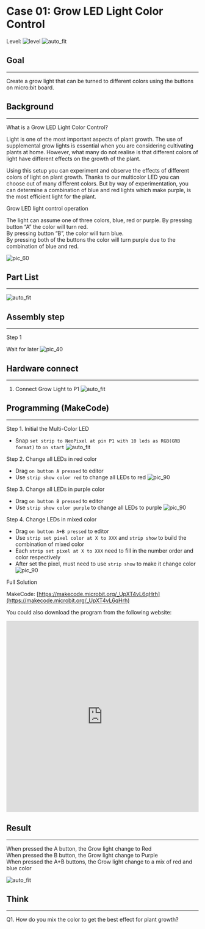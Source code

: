 # Case 01: Grow LED Light Color Control

Level: ![level](images/level1.png)
![auto_fit](images/Case1/blank.png)<P>


## Goal
<HR>
Create a grow light that can be turned to different colors using the buttons on micro:bit board.<P>

## Background
<HR>
<span id="subtitle">What is a Grow LED Light Color Control?</span><P>

Light is one of the most important aspects of plant growth. The use of supplemental grow lights is essential when you are considering cultivating plants at home. However, what many do not realise is that different colors of light have different effects on the growth of the plant.<P>Using this setup you can experiment and observe the effects of different colors of light on plant growth. Thanks to our multicolor LED you can choose out of many different colors. But by way of experimentation, you can determine a combination of blue and red lights which make purple, is the most efficient light for the plant. 
<P>

<span id="subtitle">Grow LED light control operation</span><P>

The light can assume one of three colors, blue, red or purple. By pressing button “A” the color will turn red.<BR>By pressing button “B”, the color will turn blue. <BR>By pressing both of the buttons the color will turn purple due to the combination of blue and red. <BR>


![pic_60](images/Case1/blank.png)<P>

## Part List
<HR>

![auto_fit](images/Case1/Case1_parts.png)<P>


## Assembly step
<HR>

<span id="subtitle">Step 1</span><BR><P>
Wait for later 
![pic_40](images/Case1/blank.png)<P>


## Hardware connect
<HR>

1. Connect Grow Light to P1
![auto_fit](images/Case1/Case1_hardware.png)
<P>

## Programming (MakeCode)
<HR>

<span id="subtitle">Step 1. Initial the Multi-Color LED</span><BR><P>
* Snap `set strip to NeoPixel at pin P1 with 10 leds as RGB(GRB format)` to `on start` 
![auto_fit](images/Case1/Case1_p1.png)<P>

<span id="subtitle">Step 2. Change all LEDs in red color</span><BR><P> 
* Drag `on button A pressed` to editor
* Use `strip show color red` to change all LEDs to red
![pic_90](images/Case1/Case1_p2.png)<P>


<span id="subtitle">Step 3. Change all LEDs in purple color</span><BR><P> 
* Drag `on button B pressed` to editor
* Use `strip show color purple` to change all LEDs to purple
![pic_90](images/Case1/Case1_p3.png)<P>

<span id="subtitle">Step 4. Change LEDs in mixed color</span><BR><P> 
* Drag `on button A+B pressed` to editor
* Use `strip set pixel color at X to XXX` and `strip show` to build the combination of mixed color
* Each `strip set pixel at X to XXX` need to fill in the number order and color respectively
* After set the pixel, must need to use `strip show` to make it change color
![pic_90](images/Case1/Case1_p4.png)<P>

<span id="subtitle">Full Solution<BR><P>
MakeCode: [https://makecode.microbit.org/_UpXT4vL6qHrh](https://makecode.microbit.org/_UpXT4vL6qHrh)<BR><P>
You could also download the program from the following website:<BR>
<iframe src="https://makecode.microbit.org/#pub:_UpXT4vL6qHrh" width="100%" height="500" frameborder="0"></iframe>

<P>

## Result
<HR>

When pressed the A button, the Grow light change to Red<BR>
When pressed the B button, the Grow light change to Purple<BR>
When pressed the A+B buttons, the Grow light change to a mix of red and blue color<P>
![auto_fit](images/Case1/Case1_result.png)<P>

## Think
<HR> 

Q1. How do you mix the color to get the best effect for plant growth?<BR><P>

